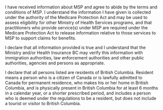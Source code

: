 I have received information about MSP and agree to abide by the terms and conditions
of MSP. I understand the information I have given is collected under the authority of the Medicare
Protection Act and may be used to assess eligibility for other Ministry of Health Services programs,
and that practitioners who provide service(s) under MSP are required under the Medicare Protection
Act to release information relative to those services to MSP to support claims for benefits.

I declare that all information provided is true and I understand that the Ministry and/or Health Insurance
BC may verify this information with immigration authorities, law enforcement authorities and other public
authorities, agencies and persons as appropriate.

I declare that all persons listed are residents of British Columbia. Resident means a person who is a citizen of Canada or is lawfully admitted to Canada for
permanent residence, who makes his or her home in British Columbia, and is physically present in British Columbia for at least 6 months in a calendar year, or a
shorter prescribed period, and includes a person who is deemed under the regulations to be a resident, but does not include a tourist or visitor to British
Columbia.
